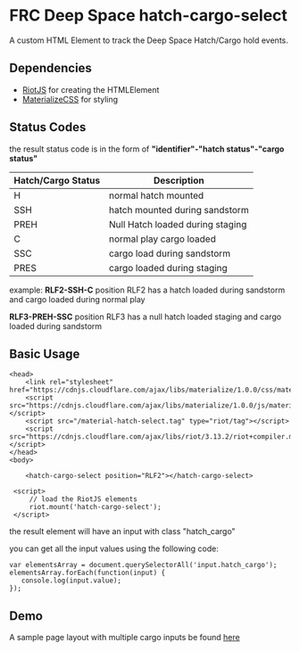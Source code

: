 # FRC Deep Space hatch-cargo-select
A custom HTML Element to track the Deep Space Hatch/Cargo hold events.

## Dependencies

 - [RiotJS](https://riot.js.org/) for creating the HTMLElement
 - [MaterializeCSS](https://materializecss.com/) for styling 

## Status Codes
the result status code is in the form of
**"identifier"-"hatch status"-"cargo status"**

|Hatch/Cargo Status| Description |
|--|--|
| H | normal hatch mounted  |
| SSH | hatch mounted during sandstorm
|PREH| Null Hatch loaded during staging|
| C|normal play cargo loaded|
|SSC|cargo load during sandstorm|
|PRES|cargo loaded during staging|

example:
**RLF2-SSH-C** 
position RLF2  has a hatch loaded during sandstorm and cargo loaded during  normal play

**RLF3-PREH-SSC** 
position RLF3  has a null hatch loaded staging and cargo loaded during sandstorm

## Basic Usage

    <head>
	    <link rel="stylesheet" href="https://cdnjs.cloudflare.com/ajax/libs/materialize/1.0.0/css/materialize.min.css">
	    <script src="https://cdnjs.cloudflare.com/ajax/libs/materialize/1.0.0/js/materialize.min.js"></script>
	    <script src="/material-hatch-select.tag" type="riot/tag"></script>
	    <script src="https://cdnjs.cloudflare.com/ajax/libs/riot/3.13.2/riot+compiler.min.js"></script>
	</head> 
	<body>   
	
	    <hatch-cargo-select position="RLF2"></hatch-cargo-select>
	
     <script>
         // load the RiotJS elements
	     riot.mount('hatch-cargo-select');
     </script>
</body>

the result element will have an input with class "hatch_cargo"

you can get all the input values using the following code:

    var elementsArray = document.querySelectorAll('input.hatch_cargo');
    elementsArray.forEach(function(input) {
       console.log(input.value);
    });


## Demo
A sample page layout with multiple cargo inputs be found [here](https://steelhawks.github.io/deep-space-cargo-select-input/)
